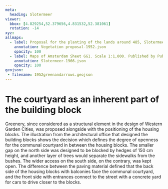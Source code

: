 ```yaml
---
meta:
  heading: Slotermeer
viewer:
  bbox: [4.829254,52.379656,4.831532,52.381061]
  rotation: -14
xyz:
allmaps:
  - label: Proposal for the planting of the lands around 485, Slotermeer Deel A. Scale 1:200. Stadsarchief Amsterdam. Drew and published by Architectenbureau Berghoef & Klarenbeek, 1952
    annotation: Vegetation proposal-1952.json
    opacity: 100
  - label: Maps of Amsterdam Sheet GG1. Scale 1:1,000. Published by Public Works Department and its legal successors, 1966
    annotation: Slotermeer-1966.json
    opacity: 100
geojson:
 - filename: 1952greenandarrows.geojson
---
```

# The courtyard as an inherent part of the building block
Greenery, since considered as a structural element in the design of Western Garden Cities, was proposed alongside with the positioning of the housing blocks. The illustration from the architectural office that designed the building blocks shows the decision which defines the degree of openness for the communal courtyard in between the housing blocks. The smaller gap on the north side was designed to be blocked by hedges of 150 cm height, and another layer of trees would separate the sidewalks from the bushes. The wider access on the south side, on the contrary, was kept open. The difference between the paving material defined that the back side of the housing blocks with balconies face the communal courtyard, and the front side with entrances connect to the street with a concrete yard for cars to drive closer to the blocks.